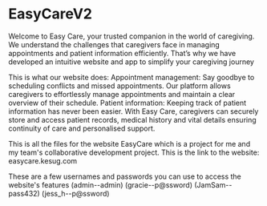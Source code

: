 # EasyCareV2
Welcome to Easy Care, your trusted companion in the world of caregiving. We understand the challenges that caregivers face in managing appointments and patient information efficiently. That’s why we have developed an intuitive website and app to simplify your caregiving journey

This is what our website does:
Appointment management: Say goodbye to scheduling conflicts and missed appointments. Our platform allows caregivers to effortlessly manage appointments and maintain a clear overview of their schedule.
Patient information: Keeping track of patient information has never been easier. With Easy Care, caregivers can securely store and access patient records, medical history and vital details ensuring continuity of care and personalised support.

This is all the files for the website EasyCare which is a project for me and my team's collaborative development project. 
This is the link to the website: easycare.kesug.com

These are a few usernames and passwords you can use to access the website's features
(admin--admin)
(gracie--p@ssword)
(JamSam--pass432)
(jess_h--p@ssword) 
